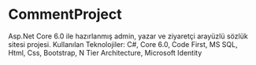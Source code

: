 # CommentProject
Asp.Net Core 6.0 ile hazırlanmış admin, yazar ve ziyaretçi arayüzlü
sözlük sitesi projesi.
Kullanılan Teknolojiler: C#, Core 6.0, Code First, MS SQL, Html, Css,
Bootstrap, N Tier Architecture, Microsoft Identity
